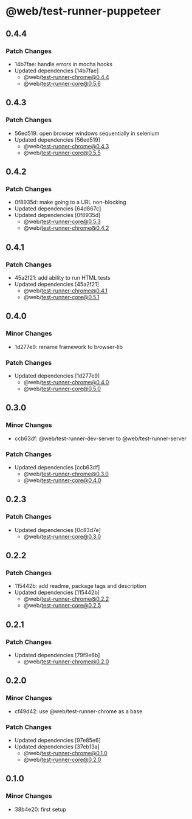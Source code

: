 # @web/test-runner-puppeteer

## 0.4.4

### Patch Changes

- 14b7fae: handle errors in mocha hooks
- Updated dependencies [14b7fae]
  - @web/test-runner-chrome@0.4.4
  - @web/test-runner-core@0.5.6

## 0.4.3

### Patch Changes

- 56ed519: open browser windows sequentially in selenium
- Updated dependencies [56ed519]
  - @web/test-runner-chrome@0.4.3
  - @web/test-runner-core@0.5.5

## 0.4.2

### Patch Changes

- 0f8935d: make going to a URL non-blocking
- Updated dependencies [64d867c]
- Updated dependencies [0f8935d]
  - @web/test-runner-core@0.5.3
  - @web/test-runner-chrome@0.4.2

## 0.4.1

### Patch Changes

- 45a2f21: add ability to run HTML tests
- Updated dependencies [45a2f21]
  - @web/test-runner-chrome@0.4.1
  - @web/test-runner-core@0.5.1

## 0.4.0

### Minor Changes

- 1d277e9: rename framework to browser-lib

### Patch Changes

- Updated dependencies [1d277e9]
  - @web/test-runner-chrome@0.4.0
  - @web/test-runner-core@0.5.0

## 0.3.0

### Minor Changes

- ccb63df: @web/test-runner-dev-server to @web/test-runner-server

### Patch Changes

- Updated dependencies [ccb63df]
  - @web/test-runner-chrome@0.3.0
  - @web/test-runner-core@0.4.0

## 0.2.3

### Patch Changes

- Updated dependencies [0c83d7e]
  - @web/test-runner-core@0.3.0

## 0.2.2

### Patch Changes

- 115442b: add readme, package tags and description
- Updated dependencies [115442b]
  - @web/test-runner-chrome@0.2.2
  - @web/test-runner-core@0.2.5

## 0.2.1

### Patch Changes

- Updated dependencies [79f9e6b]
  - @web/test-runner-chrome@0.2.0

## 0.2.0

### Minor Changes

- cf49d42: use @web/test-runner-chrome as a base

### Patch Changes

- Updated dependencies [97e85e6]
- Updated dependencies [37eb13a]
  - @web/test-runner-chrome@0.1.0
  - @web/test-runner-core@0.2.0

## 0.1.0

### Minor Changes

- 38b4e20: first setup
